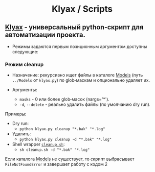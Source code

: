 <div align="center">

# Klyax / Scripts

</div>

## [Klyax](klyax.py) - универсальный python‑скрипт для автоматизации проекта.

- Режимы задаются первым позиционным аргументом доступны следующие:

### Режим cleanup

- Назначение: рекурсивно ищет файлы в каталоге [Models](./../Models) (путь `../Models` от `klyax.py`) по glob‑маскам и
  опционально удаляет их.

- Аргументы:
    - `masks` - 0 или более glob‑масок (nargs='*').
    - `-d`, `--delete` - реально удалить файлы (по умолчанию dry run).

Примеры:

- Dry run:
    - `python klyax.py cleanup "*.bak" "*.log"`
- Удалить:
    - `python klyax.py cleanup -d "*.bak" "*.log"`
- Shell wrapper [`cleanup.sh`](cleanup.sh):
    - `sh cleanup.sh -d "*.bak" "*.log"`

Если каталога [Models](./../Models) не существует,
то скрипт выбрасывает `FileNotFoundError` и завершает работу с кодом 2

